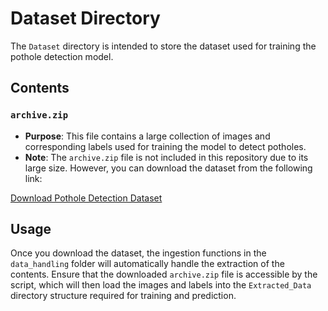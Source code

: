 # Dataset Directory

The `Dataset` directory is intended to store the dataset used for training the pothole detection model.

## Contents

### `archive.zip`
- **Purpose**: This file contains a large collection of images and corresponding labels used for training the model to detect potholes.
- **Note**: The `archive.zip` file is not included in this repository due to its large size. However, you can download the dataset from the following link:

[Download Pothole Detection Dataset](https://www.kaggle.com/datasets/rajdalsaniya/pothole-detection-dataset)

## Usage
Once you download the dataset, the ingestion functions in the `data_handling` folder will automatically handle the extraction of the contents. Ensure that the downloaded `archive.zip` file is accessible by the script, which will then load the images and labels into the `Extracted_Data` directory structure required for training and prediction.

